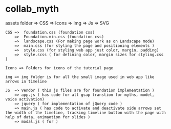 # collab_myth

assets folder   => CSS
                => Icons
                => Img
                => Js
                => SVG

    CSS =>  foundation.css (foundation css)
        =>  Foundation.min.css (foundation css)
        =>  landscape.css (For making page work as on Landscape mode)
        =>  main.css (for styling the page and positioning elements )
        =>  style.css (for styling web app just color, margin, padding)
        =>  style.scss ( for defining color, margin sizes for styling.css )
        
    Icons => Folders for icons of the tutorial page

    img => img folder is for all the small image used in web app like arrows in timeline

    JS  => Vendor ( this js files are for foundation implementation )
        => app.js ( has code for all gsap transtion for myths, model, voice activation)
        => jquery ( for implementation of jQuery code )
        => main.js ( has code to activate and deactivate side arrows set the width of the timeline, tracking timeline button with the page with help of data, animaotion for slides )
        => modal.js ( for )